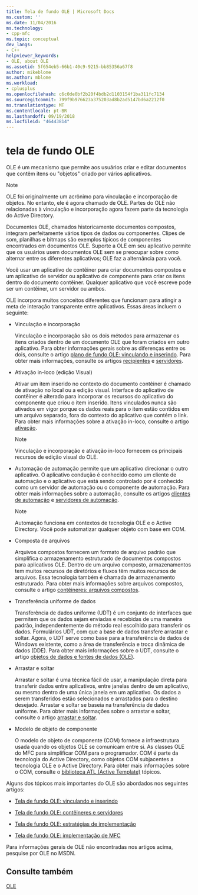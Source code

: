 ```yaml
---
title: Tela de fundo OLE | Microsoft Docs
ms.custom: ''
ms.date: 11/04/2016
ms.technology:
- cpp-mfc
ms.topic: conceptual
dev_langs:
- C++
helpviewer_keywords:
- OLE, about OLE
ms.assetid: 5f654eb5-66b1-40c9-9215-bb85356a67f8
author: mikeblome
ms.author: mblome
ms.workload:
- cplusplus
ms.openlocfilehash: c6c0de0bf2b20f4bdb2d1103154f1ba311fc7134
ms.sourcegitcommit: 799f9b976623a375203ad8b2ad5147bd6a2212f0
ms.translationtype: MT
ms.contentlocale: pt-BR
ms.lasthandoff: 09/19/2018
ms.locfileid: "46443814"
---
```

# <a name="ole-background"></a>tela de fundo OLE

OLE é um mecanismo que permite aos usuários criar e editar documentos que contêm itens ou "objetos" criado por vários aplicativos.

> [!NOTE]
>  OLE foi originalmente um acrônimo para vinculação e incorporação de objetos. No entanto, ele é agora chamado de OLE. Partes do OLE não relacionadas à vinculação e incorporação agora fazem parte da tecnologia do Active Directory.

Documentos OLE, chamados historicamente documentos compostos, integram perfeitamente vários tipos de dados ou componentes. Clipes de som, planilhas e bitmaps são exemplos típicos de componentes encontrados em documentos OLE. Suporte a OLE em seu aplicativo permite que os usuários usem documentos OLE sem se preocupar sobre como alternar entre os diferentes aplicativos; OLE faz a alternância para você.

Você usar um aplicativo de contêiner para criar documentos compostos e um aplicativo de servidor ou aplicativo de componente para criar os itens dentro do documento contêiner. Qualquer aplicativo que você escreve pode ser um contêiner, um servidor ou ambos.

OLE incorpora muitos conceitos diferentes que funcionam para atingir a meta de interação transparente entre aplicativos. Essas áreas incluem o seguinte:

- Vinculação e incorporação

   Vinculação e incorporação são os dois métodos para armazenar os itens criados dentro de um documento OLE que foram criados em outro aplicativo. Para obter informações gerais sobre as diferenças entre os dois, consulte o artigo [plano de fundo OLE: vinculando e inserindo](../mfc/ole-background-linking-and-embedding.md). Para obter mais informações, consulte os artigos [recipientes](../mfc/containers.md) e [servidores](../mfc/servers.md).

- Ativação in-loco (edição Visual)

   Ativar um item inserido no contexto do documento contêiner é chamado de ativação no local ou a edição visual. Interface do aplicativo de contêiner é alterado para incorporar os recursos do aplicativo do componente que criou o item inserido. Itens vinculados nunca são ativados em vigor porque os dados reais para o item estão contidos em um arquivo separado, fora do contexto do aplicativo que contém o link. Para obter mais informações sobre a ativação in-loco, consulte o artigo [ativação](../mfc/activation-cpp.md).

   > [!NOTE]
   > Vinculação e incorporação e ativação in-loco fornecem os principais recursos de edição visual do OLE.

- Automação de automação permite que um aplicativo direcionar o outro aplicativo. O aplicativo condução é conhecido como um cliente de automação e o aplicativo que está sendo controlado por é conhecido como um servidor de automação ou o componente de automação. Para obter mais informações sobre a automação, consulte os artigos [clientes de automação](../mfc/automation-clients.md) e [servidores de automação](../mfc/automation-servers.md).

   > [!NOTE]
   > Automação funciona em contextos de tecnologia OLE e o Active Directory. Você pode automatizar qualquer objeto com base em COM.

- Composta de arquivos

   Arquivos compostos fornecem um formato de arquivo padrão que simplifica o armazenamento estruturado de documentos compostos para aplicativos OLE. Dentro de um arquivo composto, armazenamentos tem muitos recursos de diretórios e fluxos têm muitos recursos de arquivos. Essa tecnologia também é chamada de armazenamento estruturado. Para obter mais informações sobre arquivos compostos, consulte o artigo [contêineres: arquivos compostos](../mfc/containers-compound-files.md).

- Transferência uniforme de dados

   Transferência de dados uniforme (UDT) é um conjunto de interfaces que permitem que os dados sejam enviadas e recebidas de uma maneira padrão, independentemente do método real escolhido para transferir os dados. Formulários UDT, com que a base de dados transfere arrastar e soltar. Agora, o UDT serve como base para a transferência de dados de Windows existente, como a área de transferência e troca dinâmica de dados (DDE). Para obter mais informações sobre o UDT, consulte o artigo [objetos de dados e fontes de dados (OLE)](../mfc/data-objects-and-data-sources-ole.md).

- Arrastar e soltar

   Arrastar e soltar é uma técnica fácil de usar, a manipulação direta para transferir dados entre aplicativos, entre janelas dentro de um aplicativo, ou mesmo dentro de uma única janela em um aplicativo. Os dados a serem transferidos estão selecionados e arrastados para o destino desejado. Arrastar e soltar se baseia na transferência de dados uniforme. Para obter mais informações sobre o arrastar e soltar, consulte o artigo [arrastar e soltar](../mfc/drag-and-drop-ole.md).

- Modelo de objeto de componente

   O modelo de objeto de componente (COM) fornece a infraestrutura usada quando os objetos OLE se comunicam entre si. As classes OLE do MFC para simplificar COM para o programador. COM é parte da tecnologia do Active Directory, como objetos COM subjacentes a tecnologia OLE e o Active Directory. Para obter mais informações sobre o COM, consulte o [biblioteca ATL (Active Template)](../atl/active-template-library-atl-concepts.md) tópicos.

Alguns dos tópicos mais importantes do OLE são abordados nos seguintes artigos:

- [Tela de fundo OLE: vinculando e inserindo](../mfc/ole-background-linking-and-embedding.md)

- [Tela de fundo OLE: contêineres e servidores](../mfc/ole-background-containers-and-servers.md)

- [Tela de fundo OLE: estratégias de implementação](../mfc/ole-background-implementation-strategies.md)

- [Tela de fundo OLE: implementação de MFC](../mfc/ole-background-mfc-implementation.md)

Para informações gerais de OLE não encontradas nos artigos acima, pesquise por OLE no MSDN.

## <a name="see-also"></a>Consulte também

[OLE](../mfc/ole-in-mfc.md)

